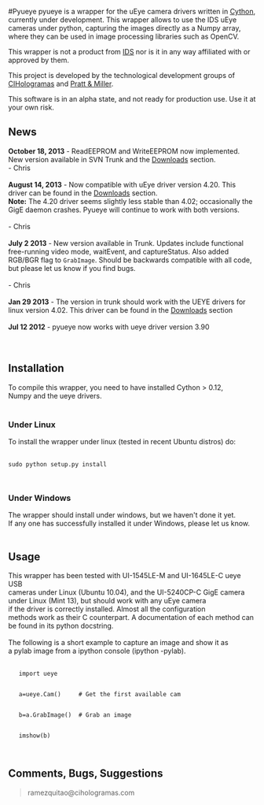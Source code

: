 #Pyueye
pyueye is a wrapper for the uEye camera drivers written in  [Cython](http://www.cython.org),
currently under development. This wrapper allows to use the IDS uEye
cameras under python, capturing the images directly as a  Numpy array, where they can be used in image processing libraries such as OpenCV.

This wrapper is not a product from [IDS](http://www.ids-imaging.com/) nor is it in any way affiliated with or approved by them.

This project is developed by the technological development groups of [CIHologramas](http://www.cihologramas.com) and [Pratt & Miller](http://prattmiller.com).

This software is in an alpha state, and not ready for production use. Use it at your own risk.

## News ##

**October 18, 2013** - ReadEEPROM and WriteEEPROM now implemented. New version available in SVN Trunk and the [Downloads](http://code.google.com/p/pyueye/downloads/list) section.
<br>- Chris<br>
<br>
<b>August 14, 2013</b> - Now compatible with uEye driver version 4.20. This driver can be found in the <a href='http://code.google.com/p/pyueye/downloads/list'>Downloads</a> section.<br>
<b>Note:</b> The 4.20 driver seems slightly less stable than 4.02; occasionally the GigE daemon crashes. Pyueye will continue to work with both versions.<br>
<br>- Chris<br>
<br>
<b>July 2 2013</b> - New version available in Trunk. Updates include functional free-running video mode, waitEvent, and captureStatus. Also added RGB/BGR flag to <code>GrabImage</code>. Should be backwards compatible with all code, but please let us know if you find bugs.<br>
<br>- Chris<br>
<br>
<b>Jan 29 2013</b> - The version in trunk should work with the UEYE drivers for linux version 4.02. This driver can be found in the <a href='http://code.google.com/p/pyueye/downloads/list'>Downloads</a> section<br>
<br>
<b>Jul 12 2012</b> - pyueye now works with ueye driver version 3.90<br>
<br>
<br>
<h2>Installation</h2>


To compile this wrapper, you need to have installed  Cython > 0.12,<br>
Numpy and the  ueye drivers.<br>
<br>
<h3>Under Linux</h3>

To install the wrapper under linux (tested in recent Ubuntu distros) do:<br>
<br>
<pre><code>sudo python setup.py install
<br>
</code></pre>

<h3>Under Windows</h3>

The wrapper should install under windows, but we haven't done it yet.<br>
If any one has successfully installed it under Windows, please let us know.<br>
<br>
<h2>Usage</h2>


This wrapper has been tested with UI-1545LE-M and UI-1645LE-C ueye USB<br>
cameras under Linux (Ubuntu 10.04), and the UI-5240CP-C GigE camera under Linux (Mint 13), but should work with any uEye camera<br>
if the driver is correctly installed. Almost all the configuration<br>
methods work as their C counterpart. A documentation of each method can<br>
be found in its python docstring.<br>
<br>
The following is a short example to capture an image and show it as<br>
a pylab image from a ipython console (ipython -pylab).<br>
<br>
<pre><code>   import ueye
<br>
   a=ueye.Cam()     # Get the first available cam
<br>
   b=a.GrabImage()  # Grab an image
<br>
   imshow(b)
<br>
</code></pre>

<h2>Comments, Bugs, Suggestions</h2>

<blockquote>ramezquitao@cihologramas.com</blockquote>
